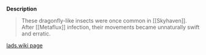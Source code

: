 **Description**
> These dragonfly-like insects were once common in [[Skyhaven]]. After [[Metaflux]] infection, their movements became unnaturally swift and erratic.

[lads.wiki page](https://lads.wiki/wiki/Scout)